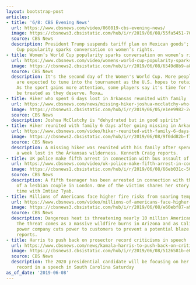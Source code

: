 ```yaml
---
layout: bootstrap-post
articles:
- title: '6/8: CBS Evening News'
  url: https://www.cbsnews.com/video/060819-cbs-evening-news/
  image: https://cbsnews3.cbsistatic.com/hub/i/r/2019/06/08/55fa5451-7045-4618-a877-acaf1c404e3f/thumbnail/1200x630/a9618dbe6cc1f2b2b12017beaa6bbdd7/0608-en-full-1870079-640x360.jpg
  source: CBS News
  description: President Trump suspends tariff plan on Mexican goods'; Women’s World
    Cup popularity sparks conversation on women’s rights.
- title: Women’s World Cup popularity sparks conversation on women’s rights
  url: https://www.cbsnews.com/video/womens-world-cup-popularity-sparks-conversation-on-womens-rights/
  image: https://cbsnews2.cbsistatic.com/hub/i/r/2019/06/08/6549d8b9-a81d-4150-8656-20a6b832df6f/thumbnail/1200x630/a1a70db225bc1845418a461c5484488e/0608-en-worldcup-saberi-1870073-640x360.jpg
  source: CBS News
  description: It's the second day of the Women's World Cup. More people than ever
    are expected to tune into the tournament as the U.S. hopes to retain its title.
    As the sport gains more attention, some players say it's time for the women to
    be treated as they deserve. Roxa…
- title: Hiker who spent 6 days lost in Arkansas reunited with family
  url: https://www.cbsnews.com/news/missing-hiker-joshua-mcclatchy-who-spent-6-days-lost-in-arkansas-wilderness-reunited-with-family/
  image: https://cbsnews1.cbsistatic.com/hub/i/r/2019/06/05/e1ee9982-2c0e-45d0-85b5-e6e2267ba990/thumbnail/1200x630g3/54044a185533c1070066bc60e2712436/joshua-mcclatchy.jpg
  source: CBS News
  description: Joshua McClatchy is "dehydrated but in good spirits"
- title: Hiker reunited with family 6 days after going missing in Arkansas
  url: https://www.cbsnews.com/video/hiker-reunited-with-family-6-days-after-going-missing-in-arkansas/
  image: https://cbsnews2.cbsistatic.com/hub/i/r/2019/06/08/9f0dd82b-f79c-40c1-ab8a-2dc6191774ff/thumbnail/1200x630/9d480557071b2927c274dea99ab9d2a3/0608-en-missinghiker-craig-1870063-640x360.jpg
  source: CBS News
  description: A missing hiker was reunited with his family after spending nearly
    a week lost in the Arkansas wilderness. Kenneth Craig reports.
- title: UK police make fifth arrest in connection with bus assault of lesbian couple
  url: https://www.cbsnews.com/video/uk-police-make-fifth-arrest-in-connection-with-bus-assault-of-lesbian-couple/
  image: https://cbsnews1.cbsistatic.com/hub/i/r/2019/06/08/66eb031c-5079-4e06-96f2-8f7b61dd95b7/thumbnail/1200x630/87a90610ca3b25544401c076a0fdf0ac/0608-en-londonattack-tyab-1870054-640x360.jpg
  source: CBS News
  description: A fifth teenager has been arrested in connection with the brutal attack
    of a lesbian couple in London. One of the victims shares her story for the first
    time with Imtiaz Tyab.
- title: Millions of Americans face higher fire risks from soaring temperatures
  url: https://www.cbsnews.com/video/millions-of-americans-face-higher-fire-risks-from-soaring-temperatures/
  image: https://cbsnews3.cbsistatic.com/hub/i/r/2019/06/08/e60ebf87-a924-4442-8959-f252e6fc7f2f/thumbnail/1200x630/31d8cd8b5458421014bc622d27e261f9/0608-en-wildfires-shamlian-1870050-640x360.jpg
  source: CBS News
  description: Dangerous heat is threatening nearly 10 million Americans out west.
    The threat comes as a massive wildfire burns in Arizona and as California's largest
    power company cuts power to customers to prevent a potential blaze. Janet Shamlian
    reports.
- title: Harris to push back on prosector record criticisms in speech
  url: https://www.cbsnews.com/news/kamala-harris-to-push-back-on-criticism-of-her-record-as-prosecutor-naacp-south-carolina-speech-today-2019-06-08/
  image: https://cbsnews3.cbsistatic.com/hub/i/r/2019/06/08/5126581b-e0d3-4043-8b8a-3eda10e9ab17/thumbnail/1200x630/dfb476be8be71c026372a49be9c4a67a/ap-19149713418883.jpg
  source: CBS News
  description: The 2020 presidential candidate will be focusing on her prosecutorial
    record in a speech in South Carolina Saturday
as_of_date: '2019-06-08'
---
```


